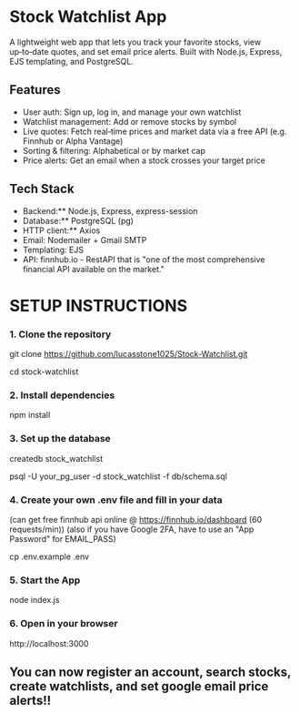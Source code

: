 # Stock Watchlist App

A lightweight web app that lets you track your favorite stocks, view up‑to‑date quotes, and set email price alerts. Built with Node.js, Express, EJS templating, and PostgreSQL.

## Features
- User auth: Sign up, log in, and manage your own watchlist  
- Watchlist management: Add or remove stocks by symbol  
- Live quotes: Fetch real‑time prices and market data via a free API (e.g. Finnhub or Alpha Vantage)  
- Sorting & filtering: Alphabetical or by market cap  
- Price alerts: Get an email when a stock crosses your target price  

## Tech Stack
- Backend:** Node.js, Express, express-session  
- Database:** PostgreSQL (pg)  
- HTTP client:** Axios  
- Email: Nodemailer + Gmail SMTP  
- Templating: EJS
- API: finnhub.io - RestAPI that is "one of the most comprehensive financial API available on the market."

# SETUP INSTRUCTIONS

### 1. Clone the repository

git clone https://github.com/lucasstone1025/Stock-Watchlist.git

cd stock-watchlist

### 2. Install dependencies

npm install

### 3. Set up the database

createdb stock_watchlist

psql -U your_pg_user -d stock_watchlist -f db/schema.sql

### 4. Create your own .env file and fill in your data 
(can get free finnhub api online @ https://finnhub.io/dashboard (60 requests/min))
(also if you have Google 2FA, have to use an "App Password" for EMAIL_PASS)

cp .env.example .env

### 5. Start the App

node index.js

### 6. Open in your browser

http://localhost:3000

## You can now register an account, search stocks, create watchlists, and set google email price alerts!!
